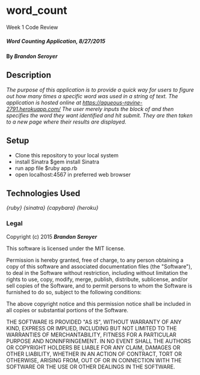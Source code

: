 # word_count
Week 1 Code Review

##### _Word Counting Application, 8/27/2015_

#### By _**Brandon Seroyer**_

## Description

_The purpose of this application is to provide a quick way for users to figure out how many times a specific word was used in a string of text.  The application is hosted online at https://aqueous-ravine-2791.herokuapp.com/
The user merely inputs the block of and then specifies the word they want identified and hit submit.  They are then taken to a new page where their results are displayed._

## Setup


- Clone this repository to your local system
- install Sinatra $gem install Sinatra
- run app file $ruby app.rb
- open localhost:4567 in preferred web browser


## Technologies Used

_{ruby} {sinatra} {capybara} {heroku}_

### Legal

Copyright (c) 2015 **_Brandon Seroyer_**

This software is licensed under the MIT license.

Permission is hereby granted, free of charge, to any person obtaining a copy
of this software and associated documentation files (the "Software"), to deal
in the Software without restriction, including without limitation the rights
to use, copy, modify, merge, publish, distribute, sublicense, and/or sell
copies of the Software, and to permit persons to whom the Software is
furnished to do so, subject to the following conditions:

The above copyright notice and this permission notice shall be included in
all copies or substantial portions of the Software.

THE SOFTWARE IS PROVIDED "AS IS", WITHOUT WARRANTY OF ANY KIND, EXPRESS OR
IMPLIED, INCLUDING BUT NOT LIMITED TO THE WARRANTIES OF MERCHANTABILITY,
FITNESS FOR A PARTICULAR PURPOSE AND NONINFRINGEMENT. IN NO EVENT SHALL THE
AUTHORS OR COPYRIGHT HOLDERS BE LIABLE FOR ANY CLAIM, DAMAGES OR OTHER
LIABILITY, WHETHER IN AN ACTION OF CONTRACT, TORT OR OTHERWISE, ARISING FROM,
OUT OF OR IN CONNECTION WITH THE SOFTWARE OR THE USE OR OTHER DEALINGS IN
THE SOFTWARE.
